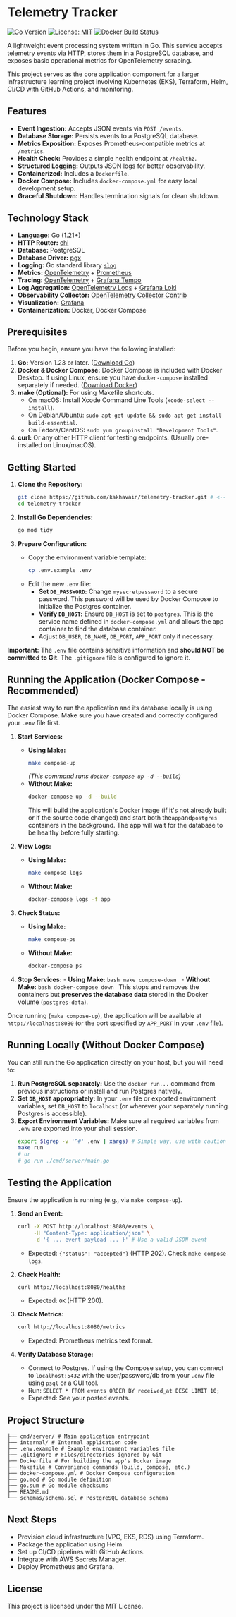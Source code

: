 # Telemetry Tracker

[![Go Version](https://img.shields.io/badge/Go-1.23+-00ADD8.svg)](https://golang.org/)
[![License: MIT](https://img.shields.io/badge/License-MIT-yellow.svg)](https://opensource.org/licenses/MIT)
[![Docker Build Status](https://img.shields.io/badge/Docker-Build-blue)](Dockerfile)

A lightweight event processing system written in Go. This service accepts telemetry events via HTTP, stores them in a PostgreSQL database, and exposes basic operational metrics for OpenTelemetry scraping.

This project serves as the core application component for a larger infrastructure learning project involving Kubernetes (EKS), Terraform, Helm, CI/CD with GitHub Actions, and monitoring.

## Features

- **Event Ingestion:** Accepts JSON events via `POST /events`.
- **Database Storage:** Persists events to a PostgreSQL database.
- **Metrics Exposition:** Exposes Prometheus-compatible metrics at `/metrics`.
- **Health Check:** Provides a simple health endpoint at `/healthz`.
- **Structured Logging:** Outputs JSON logs for better observability.
- **Containerized:** Includes a `Dockerfile`.
- **Docker Compose:** Includes `docker-compose.yml` for easy local development setup.
- **Graceful Shutdown:** Handles termination signals for clean shutdown.

## Technology Stack

- **Language:** Go (1.21+)
- **HTTP Router:** [chi](https://github.com/go-chi/chi)
- **Database:** PostgreSQL
- **Database Driver:** [pgx](https://github.com/jackc/pgx)
- **Logging:** Go standard library [`slog`](https://pkg.go.dev/log/slog)
- **Metrics:** [OpenTelemetry](https://opentelemetry.io/) + [Prometheus](https://github.com/prometheus/client_golang)
- **Tracing:** [OpenTelemetry](https://opentelemetry.io/) + [Grafana Tempo](https://grafana.com/oss/tempo/)
- **Log Aggregation:** [OpenTelemetry Logs](https://opentelemetry.io/docs/specs/otel/logs/) + [Grafana Loki](https://grafana.com/oss/loki/)
- **Observability Collector:** [OpenTelemetry Collector Contrib](https://github.com/open-telemetry/opentelemetry-collector-contrib)
- **Visualization:** [Grafana](https://grafana.com/)
- **Containerization:** Docker, Docker Compose

## Prerequisites

Before you begin, ensure you have the following installed:

1.  **Go:** Version 1.23 or later. ([Download Go](https://golang.org/dl/))
2.  **Docker & Docker Compose:** Docker Compose is included with Docker Desktop. If using Linux, ensure you have `docker-compose` installed separately if needed. ([Download Docker](https://www.docker.com/products/docker-desktop/))
3.  **make (Optional):** For using Makefile shortcuts.
    - On macOS: Install Xcode Command Line Tools (`xcode-select --install`).
    - On Debian/Ubuntu: `sudo apt-get update && sudo apt-get install build-essential`.
    - On Fedora/CentOS: `sudo yum groupinstall "Development Tools"`.
4.  **curl:** Or any other HTTP client for testing endpoints. (Usually pre-installed on Linux/macOS).

## Getting Started

1.  **Clone the Repository:**

    ```bash
    git clone https://github.com/kakhavain/telemetry-tracker.git # <-- Use your repo URL
    cd telemetry-tracker
    ```

2.  **Install Go Dependencies:**

    ```bash
    go mod tidy
    ```

3.  **Prepare Configuration:**
    - Copy the environment variable template:
      ```bash
      cp .env.example .env
      ```
    - Edit the new `.env` file:
      - **Set `DB_PASSWORD`:** Change `mysecretpassword` to a secure password. This password will be used by Docker Compose to initialize the Postgres container.
      - **Verify `DB_HOST`:** Ensure `DB_HOST` is set to `postgres`. This is the service name defined in `docker-compose.yml` and allows the app container to find the database container.
      - Adjust `DB_USER`, `DB_NAME`, `DB_PORT`, `APP_PORT` only if necessary.

**Important:** The `.env` file contains sensitive information and **should NOT be committed to Git**. The `.gitignore` file is configured to ignore it.

## Running the Application (Docker Compose - Recommended)

The easiest way to run the application and its database locally is using Docker Compose. Make sure you have created and correctly configured your `.env` file first.

1.  **Start Services:**

    - **Using Make:**
      ```bash
      make compose-up
      ```
      _(This command runs `docker-compose up -d --build`)_
    - **Without Make:**
      ```bash
      docker-compose up -d --build
      ```      
      This will build the application's Docker image (if it's not already built or if the source code changed) and start both the`app`and`postgres` containers in the background. The app will wait for the database to be healthy before fully starting.

2.  **View Logs:**

    - **Using Make:**
      ```bash
      make compose-logs
      ```
    - **Without Make:**
      ```bash
      docker-compose logs -f app
      ```

3.  **Check Status:**

    - **Using Make:**
      ```bash
      make compose-ps
      ```
    - **Without Make:**
      ```bash
      docker-compose ps
      ```

4.  **Stop Services:** - **Using Make:**
    `bash
      make compose-down
      ` - **Without Make:**
    `bash
docker-compose down
`
    This stops and removes the containers but **preserves the database data** stored in the Docker volume (`postgres-data`).

Once running (`make compose-up`), the application will be available at `http://localhost:8080` (or the port specified by `APP_PORT` in your `.env` file).

## Running Locally (Without Docker Compose)

You can still run the Go application directly on your host, but you will need to:

1.  **Run PostgreSQL separately:** Use the `docker run...` command from previous instructions or install and run Postgres natively.
2.  **Set `DB_HOST` appropriately:** In your `.env` file or exported environment variables, set `DB_HOST` to `localhost` (or wherever your separately running Postgres is accessible).
3.  **Export Environment Variables:** Make sure all required variables from `.env` are exported into your shell session.
    ```bash
    export $(grep -v '^#' .env | xargs) # Simple way, use with caution
    make run
    # or
    # go run ./cmd/server/main.go
    ```

## Testing the Application

Ensure the application is running (e.g., via `make compose-up`).

1.  **Send an Event:**

    ```bash
    curl -X POST http://localhost:8080/events \
         -H "Content-Type: application/json" \
         -d '{ ... event payload ... }' # Use a valid JSON event
    ```

    - Expected: `{"status": "accepted"}` (HTTP 202). Check `make compose-logs`.

2.  **Check Health:**

    ```bash
    curl http://localhost:8080/healthz
    ```

    - Expected: `OK` (HTTP 200).

3.  **Check Metrics:**

    ```bash
    curl http://localhost:8080/metrics
    ```

    - Expected: Prometheus metrics text format.

4.  **Verify Database Storage:**
    - Connect to Postgres. If using the Compose setup, you can connect to `localhost:5432` with the user/password/db from your `.env` file using `psql` or a GUI tool.
    - Run: `SELECT * FROM events ORDER BY received_at DESC LIMIT 10;`
    - Expected: See your posted events.

## Project Structure

```
├── cmd/server/ # Main application entrypoint
├── internal/ # Internal application code
├── .env.example # Example environment variables file
├── .gitignore # Files/directories ignored by Git
├── Dockerfile # For building the app's Docker image
├── Makefile # Convenience commands (build, compose, etc.)
├── docker-compose.yml # Docker Compose configuration
├── go.mod # Go module definition
├── go.sum # Go module checksums
├── README.md
└── schemas/schema.sql # PostgreSQL database schema
```

## Next Steps

- Provision cloud infrastructure (VPC, EKS, RDS) using Terraform.
- Package the application using Helm.
- Set up CI/CD pipelines with GitHub Actions.
- Integrate with AWS Secrets Manager.
- Deploy Prometheus and Grafana.

## License

This project is licensed under the MIT License.
